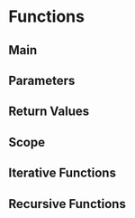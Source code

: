 # Functions

## Main

## Parameters

## Return Values

## Scope

## Iterative Functions

## Recursive Functions
